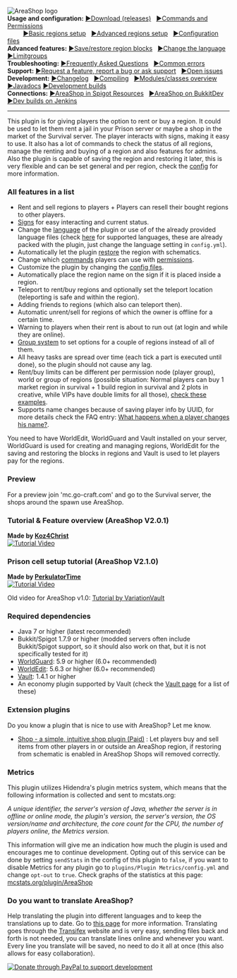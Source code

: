 ![AreaShop logo](https://cloud.githubusercontent.com/assets/6951068/9471294/f016d8ee-4b4f-11e5-9bda-d61b1c423ebb.png)<br/>
**Usage and configuration:**
[►Download (releases)](https://github.com/NLthijs48/AreaShop/releases)&nbsp;&nbsp;
[►Commands and Permissions](https://github.com/NLthijs48/AreaShop/wiki/Commands-and-Permissions)
<br/>&nbsp;&nbsp;&nbsp;&nbsp;&nbsp;&nbsp;&nbsp;&nbsp;
[►Basic regions setup](https://github.com/NLthijs48/AreaShop/wiki/Basic-regions-setup)&nbsp;&nbsp;
[►Advanced regions setup](https://github.com/NLthijs48/AreaShop/wiki/Advanced-regions-setup)&nbsp;&nbsp;
[►Configuration files](https://github.com/NLthijs48/AreaShop/wiki/The-config-system)<br/>
**Advanced features:**
[►Save/restore region blocks](https://github.com/NLthijs48/AreaShop/wiki/Region-blocks-save-restore)&nbsp;&nbsp;
[►Change the language](https://github.com/NLthijs48/AreaShop/wiki/Language-support)&nbsp;&nbsp;
[►Limitgroups](https://github.com/NLthijs48/AreaShop/wiki/Limitgroups-information-and-examples)<br/>
**Troubleshooting:**
[►Frequently Asked Questions](https://github.com/NLthijs48/AreaShop/wiki/Frequently-Asked-Questions)&nbsp;&nbsp;
[►Common errors](https://github.com/NLthijs48/AreaShop/wiki/Common-errors)<br/>
**Support:**
[►Request a feature, report a bug or ask support](https://github.com/NLthijs48/AreaShop/issues/new)&nbsp;&nbsp;
[►Open issues](https://github.com/NLthijs48/AreaShop/issues)<br/>
**Development:**
[►Changelog](https://github.com/NLthijs48/AreaShop/wiki/Changelog)&nbsp;&nbsp;
[►Compiling](https://github.com/NLthijs48/AreaShop/wiki/Compiling-AreaShop)&nbsp;&nbsp;
[►Modules/classes overview](https://github.com/NLthijs48/AreaShop/wiki/Modules,-packages-and-classes-overview)
[►Javadocs](https://wiefferink.me/AreaShop/javadocs/)
[►Development builds](http://jenkins.wiefferink.me)<br/>
**Connections:**
[►AreaShop in Spigot Resources](http://www.spigotmc.org/resources/areashop.2991/)&nbsp;&nbsp;
[►AreaShop on BukkitDev](http://dev.bukkit.org/bukkit-plugins/regionbuyandrent/)&nbsp;&nbsp;
[►Dev builds on Jenkins](http://ci.frostcast.net/job/AreaShop/)

***

This plugin is for giving players the option to rent or buy a region. It could be used to let them rent a jail in your Prison server or maybe a shop in the market of the Survival server. The player interacts with signs, making it easy to use. It also has a lot of commands to check the status of all regions, manage the renting and buying of a region and also features for admins. Also the plugin is capable of saving the region and restoring it later, this is very flexible and can be set general and per region, check the [config](https://github.com/NLthijs48/AreaShop/wiki/The-config-system) for more information.

### All features in a list
* Rent and sell regions to players + Players can resell their bought regions to other players.
* [Signs](https://github.com/NLthijs48/AreaShop/wiki/Basic-regions-setup) for easy interacting and current status.
* Change the [language](https://github.com/NLthijs48/AreaShop/wiki/Language-support) of the plugin or use of of the already provided language files (check [here](https://github.com/NLthijs48/AreaShop/tree/master/AreaShop/src/main/resources/lang) for supported languages, these are already packed with the plugin, just change the language setting in `config.yml`).
* Automatically let the plugin [restore](https://github.com/NLthijs48/AreaShop/wiki/Region-blocks-save-restore) the region with schematics.
* Change which [commands](https://github.com/NLthijs48/AreaShop/wiki/Commands-and-Permissions) players can use with [permissions](https://github.com/NLthijs48/AreaShop/wiki/Commands-and-Permissions).
* Customize the plugin by changing the [config files](https://github.com/NLthijs48/AreaShop/wiki/The-config-system).
* Automatically place the region name on the sign if it is placed inside a region.
* Teleport to rent/buy regions and optionally set the teleport location (teleporting is safe and within the region).
* Adding friends to regions (which also can teleport then).
* Automatic unrent/sell for regions of which the owner is offline for a certain time.
* Warning to players when their rent is about to run out (at login and while they are online).
* [Group system](https://github.com/NLthijs48/AreaShop/wiki/The-config-system) to set options for a couple of regions instead of all of them.
* All heavy tasks are spread over time (each tick a part is executed until done), so the plugin should not cause any lag.
* Rent/buy limits can be different per permission node (player group), world or group of regions (possible situation: Normal players can buy 1 market region in survival + 1 build region in survival and 2 plots in creative, while VIPs have double limits for all those), [check these examples](https://github.com/NLthijs48/AreaShop/wiki/Limitgroups-information-and-examples).
* Supports name changes because of saving player info by UUID, for more details check the FAQ entry: [What happens when a player changes his name?](https://github.com/NLthijs48/AreaShop/wiki/Frequently-Asked-Questions#what-happens-when-a-player-changes-his-name).

You need to have WorldEdit, WorldGuard and Vault installed on your server, WorldGuard is used for creating and managing regions, WorldEdit for the saving and restoring the blocks in regions and Vault is used to let players pay for the regions.

### Preview
For a preview join 'mc.go-craft.com' and go to the Survival server, the shops around the spawn use AreaShop.

### Tutorial & Feature overview (AreaShop V2.0.1)
**Made by [Koz4Christ](https://www.youtube.com/user/koz4christ)**<br/>
[![Tutorial Video](https://cloud.githubusercontent.com/assets/6951068/9532789/152c33f8-4d0e-11e5-8d1c-9e80c19ceab8.png)](https://www.youtube.com/watch?v=328WrStVkzs)

### Prison cell setup tutorial (AreaShop V2.1.0)
**Made by [PerkulatorTime](https://www.youtube.com/user/PerkulatorTime)**<br/>
[![Tutorial Video](https://cloud.githubusercontent.com/assets/6951068/9532788/147526cc-4d0e-11e5-9672-1274faae280a.png)](https://www.youtube.com/watch?v=OQOsOG-EdNc)

Old video for AreaShop v1.0: [Tutorial by VariationVault](https://www.youtube.com/watch?v=k2HMCxCCOYo)

### Required dependencies
* Java 7 or higher (latest recommended)
* Bukkit/Spigot 1.7.9 or higher (modded servers often include Bukkit/Spigot support, so it should also work on that, but it is not specifically tested for it)
* [WorldGuard](http://dev.bukkit.org/bukkit-plugins/worldguard/): 5.9 or higher (6.0+ recommended)
* [WorldEdit](http://dev.bukkit.org/bukkit-plugins/worldedit/): 5.6.3 or higher (6.0+ recommended)
* [Vault](http://dev.bukkit.org/bukkit-plugins/vault/): 1.4.1 or higher
* An economy plugin supported by Vault (check the [Vault page](http://dev.bukkit.org/bukkit-plugins/vault/) for a list of these)

### Extension plugins
Do you know a plugin that is nice to use with AreaShop? Let me know.
* [Shop - a simple, intuitive shop plugin (Paid)](https://www.spigotmc.org/resources/shop-a-simple-intuitive-shop-plugin.9628/updates) : Let players buy and sell items from other players in or outside an AreaShop region, if restoring from schematic is enabled in AreaShop Shops will removed correctly.

### Metrics
This plugin utilizes Hidendra's plugin metrics system, which means that the following information is collected and sent to mcstats.org:

*A unique identifier, the server's version of Java, whether the server is in offline or online mode, the plugin's version, the server's version, the OS version/name and architecture, the core count for the CPU, the number of players online, the Metrics version.*

This information will give me an indication how much the plugin is used and encourages me to continue development. Opting out of this service can be done by setting `sendStats` in the config of this plugin to `false`, if you want to disable Metrics for any plugin go to `plugins/Plugin Metrics/config.yml` and change `opt-out` to `true`. Check graphs of the statistics at this page: [mcstats.org/plugin/AreaShop](http://mcstats.org/plugin/AreaShop)

### Do you want to translate AreaShop?
Help translating the plugin into different languages and to keep the translations up to date. Go to [this page](https://github.com/NLthijs48/AreaShop/wiki/Language-support#translating-on-transifex) for more information. Translating goes through the [Transifex](https://www.transifex.com/projects/p/areashop/) website and is very easy, sending files back and forth is not needed, you can translate lines online and whenever you want. Every line you translate will be saved, no need to do it all at once (this also allows for easy collaboration).

[![Donate through PayPal to support development](https://www.paypal.com/en_US/i/btn/btn_donate_LG.gif)](https://www.paypal.com/cgi-bin/webscr?return=http%3A%2F%2Fdev.bukkit.org%2Fbukkit-plugins%2Fregionbuyandrent%2F&cn=Add+special+instructions+to+the+addon+author%28s%29&business=nlthijs48%40gmail.com&bn=PP-DonationsBF%3Abtn_donateCC_LG.gif%3ANonHosted&cancel_return=http%3A%2F%2Fdev.bukkit.org%2Fbukkit-plugins%2Fregionbuyandrent%2F&lc=US&item_name=AreaShop+%28from+Bukkit.org%29&cmd=_donations&rm=1&no_shipping=1&currency_code=USD)
